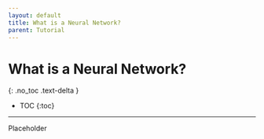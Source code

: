 ```yaml
---
layout: default
title: What is a Neural Network?
parent: Tutorial
---
```


# What is a Neural Network?

{: .no_toc .text-delta }

-   TOC
    {:toc}

---

Placeholder
